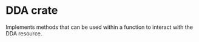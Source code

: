 # DDA crate

Implements methods that can be used within a function to interact with the DDA resource.